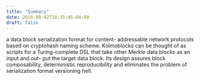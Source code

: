 ```yaml
---
title: "Summary"
date: 2018-08-02T18:35:05-04:00
draft: false
---
```



a data block serialization format for content- addressable network protocols based on cryptohash naming scheme. Kolmoblocks can be thought of as scripts for a Turing-complete DSL that take other Merkle data blocks as an input and out- put the target data block. Its design assures block composability, deterministic reproducibility and eliminates the problem of serialization format versioning hell.